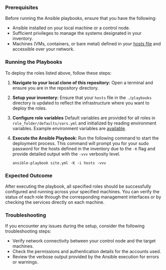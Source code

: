 ### Prerequisites

Before running the Ansible playbooks, ensure that you have the following:

* Ansible installed on your local machine or a control node.
* Sufficient privileges to manage the systems designated in your inventory.
* Machines (VMs, containers, or bare metal) defined in your [hosts file](./../playbooks/hosts) and accessible over your network.

### Running the Playbooks

To deploy the roles listed above, follow these steps:

1. **Navigate to your local clone of this repository:**
   Open a terminal and ensure you are in the repository directory.

2. **Setup your inventory:**
   Ensure that your `hosts` file in the `./playbooks` directory is updated to reflect the infrastructure where you want to deploy the roles.

3. **Configure role variables**
   Default variables are provided for all roles in `role_folder/defaults/vars.yml` and initialized by reading environment variables. Example environment variables are [available](./../example.env).

4. **Execute the Ansible Playbook:**
   Run the following command to start the deployment process. This command will prompt you for your sudo password for the hosts defined in the inventory due to the `-K` flag and provide detailed output with the `-vvv` verbosity level.

   ```shell
   ansible-playbook site.yml -K -i hosts -vvv
   ```

### Expected Outcome

After executing the playbook, all specified roles should be successfully configured and running across your specified machines. You can verify the status of each role through the corresponding management interfaces or by checking the services directly on each machine.

### Troubleshooting

If you encounter any issues during the setup, consider the following troubleshooting steps:

* Verify network connectivity between your control node and the target machines.
* Check the permissions and authentication details for the accounts used.
* Review the verbose output provided by the Ansible execution for errors or warnings.
